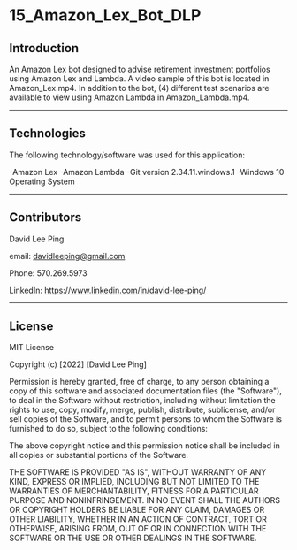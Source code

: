 # 15_Amazon_Lex_Bot_DLP
## Introduction
An Amazon Lex bot designed to advise retirement investment portfolios using Amazon Lex and Lambda. A video sample of this bot is located in Amazon_Lex.mp4. In addition to the bot, (4) different test scenarios are available to view using Amazon Lambda in Amazon_Lambda.mp4.

---

## Technologies

The following technology/software was used for this application:

-Amazon Lex
-Amazon Lambda
-Git version 2.34.11.windows.1
-Windows 10 Operating System

---


## Contributors

David Lee Ping

email: davidleeping@gmail.com

Phone: 570.269.5973

LinkedIn: https://www.linkedin.com/in/david-lee-ping/

---

## License

MIT License

Copyright (c) [2022] [David Lee Ping]

Permission is hereby granted, free of charge, to any person obtaining a copy
of this software and associated documentation files (the "Software"), to deal
in the Software without restriction, including without limitation the rights
to use, copy, modify, merge, publish, distribute, sublicense, and/or sell
copies of the Software, and to permit persons to whom the Software is
furnished to do so, subject to the following conditions:

The above copyright notice and this permission notice shall be included in all
copies or substantial portions of the Software.

THE SOFTWARE IS PROVIDED "AS IS", WITHOUT WARRANTY OF ANY KIND, EXPRESS OR
IMPLIED, INCLUDING BUT NOT LIMITED TO THE WARRANTIES OF MERCHANTABILITY,
FITNESS FOR A PARTICULAR PURPOSE AND NONINFRINGEMENT. IN NO EVENT SHALL THE
AUTHORS OR COPYRIGHT HOLDERS BE LIABLE FOR ANY CLAIM, DAMAGES OR OTHER
LIABILITY, WHETHER IN AN ACTION OF CONTRACT, TORT OR OTHERWISE, ARISING FROM,
OUT OF OR IN CONNECTION WITH THE SOFTWARE OR THE USE OR OTHER DEALINGS IN THE
SOFTWARE.


